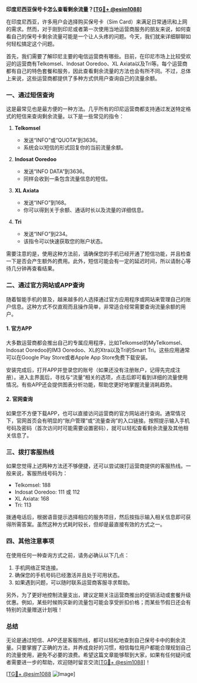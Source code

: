 **印度尼西亚保号卡怎么查看剩余流量？[[TG💪+ @esim1088](https://t.me/s/esim1088)]**

在印度尼西亚，许多用户会选择购买保号卡（Sim Card）来满足日常通讯和上网的需求。然而，对于刚到印尼或者第一次使用当地运营商服务的朋友来说，如何查看自己的保号卡剩余流量可能是一个让人头疼的问题。今天，我们就来详细聊聊如何轻松搞定这个问题。

首先，我们需要了解印尼主要的电信运营商有哪些。目前，在印尼市场上比较受欢迎的运营商有Telkomsel、Indosat Ooredoo、XL Axiata以及Tri等。每个运营商都有自己的特色套餐和服务，因此查看剩余流量的方法也会有所不同。不过，总体上来说，这些运营商都提供了多种方式供用户查询自己的流量余额。

### **一、通过短信查询**

这是最常见也是最方便的一种方法。几乎所有的印尼运营商都支持通过发送特定格式的短信来查询剩余流量。以下是一些常见的指令：

1. **Telkomsel**
   - 发送“INFO”或“QUOTA”到3636。
   - 系统会以短信的形式回复你的当前流量余额。

2. **Indosat Ooredoo**
   - 发送“INFO DATA”到3636。
   - 同样会收到一条包含流量信息的短信。

3. **XL Axiata**
   - 发送“INFO”到168。
   - 你可以得到关于余额、通话时长以及流量的详细信息。

4. **Tri**
   - 发送“INFO”到234。
   - 该指令可以快速获取您的账户状态。

需要注意的是，使用这种方法前，请确保您的手机已经开通了短信功能，并且检查一下是否会产生额外的费用。此外，短信可能会有一定的延迟时间，所以请耐心等待几分钟再查看结果。

### **二、通过官方网站或APP查询**

随着智能手机的普及，越来越多的人选择通过官方应用程序或网站来管理自己的账户信息。这种方式不仅直观而且操作简单，非常适合经常需要查询流量余额的用户。

#### 1. 官方APP
大多数运营商都会推出自己的专属应用程序，比如Telkomsel的MyTelkomsel、Indosat Ooredoo的IM3 Ooredoo、XL的Xtra以及Tri的Smart Tri。这些应用通常可以在Google Play Store或者Apple App Store免费下载安装。

安装完成后，打开APP并登录您的账号（如果还没有注册账户，记得先完成注册）。进入主界面后，寻找与“流量”相关的选项，点击后即可看到详细的流量使用情况。有些APP还会提供图表分析功能，帮助您更好地掌握流量消耗趋势。

#### 2. 官网查询
如果您不方便下载APP，也可以直接访问运营商的官方网站进行查询。通常情况下，官网首页会有明显的“账户管理”或“流量查询”的入口链接。按照提示输入手机号码及密码（首次访问时可能需要设置密码），就可以轻松查看剩余流量及其他相关信息了。

### **三、拨打客服热线**

如果您觉得上述两种方法还不够便捷，还可以尝试拨打运营商提供的客服热线。一般来说，客服热线号码为：
- Telkomsel: 188
- Indosat Ooredoo: 111 或 112
- XL Axiata: 168
- Tri: 113

拨通电话后，根据语音提示选择相应的服务项目，然后按指示输入相关信息即可获得所需答案。虽然这种方式耗时较长，但却是最直接有效的方式之一。

### **四、其他注意事项**

在使用任何一种查询方式之前，请务必确认以下几点：
1. 手机网络正常连接。
2. 确保您的手机号码已经激活并且处于可用状态。
3. 如果遇到问题，可以随时联系运营商客服寻求帮助。

另外，为了更好地控制流量支出，建议定期关注运营商推出的促销活动或套餐升级优惠。例如，某些时候购买新的流量包可能会享受折扣价格；而某些节假日还会有特别的流量赠送计划哦！

### **总结**

无论是通过短信、APP还是客服热线，都可以轻松地查到自己保号卡中的剩余流量。只要掌握了正确的方法，并养成良好的习惯，相信每位用户都能合理规划自己的流量使用，避免不必要的浪费。希望这篇文章能够帮到大家，如果有任何疑问或者需要进一步的帮助，欢迎随时留言交流[[TG💪+ @esim1088](https://t.me/s/esim1088)]！

[[TG💪+ @esim1088](https://t.me/s/esim1088) ![Image](https://i.postimg.cc/4NQfJmqS/Snipaste-2025-05-13-00-14-12.png)]